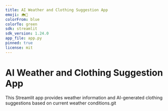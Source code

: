```yaml
---
title: AI Weather and Clothing Suggestion App
emoji: 🌦️👚
colorFrom: blue
colorTo: green
sdk: streamlit
sdk_version: 1.24.0
app_file: app.py
pinned: true
license: mit
---
```


# AI Weather and Clothing Suggestion App

This Streamlit app provides weather information and AI-generated clothing suggestions based on current weather conditions.git 
